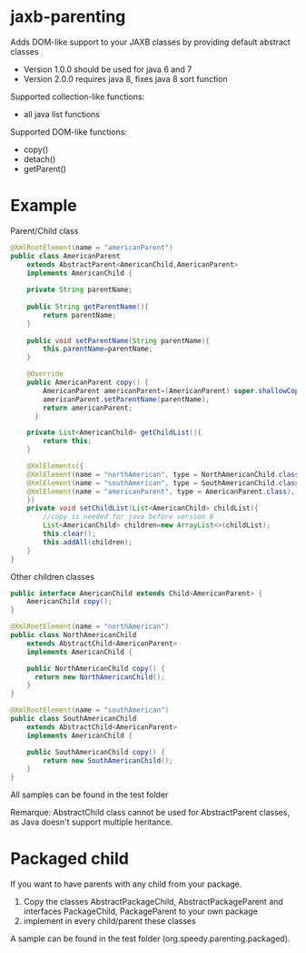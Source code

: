 # jaxb-parenting
Adds DOM-like support to your JAXB classes by providing default abstract classes

* Version 1.0.0 should be used for java 6 and 7
* Version 2.0.0 requires java 8, fixes java 8 sort function

Supported collection-like functions:
* all java list functions

Supported DOM-like functions:
* copy()
* detach()
* getParent()

# Example

Parent/Child class

```java
@XmlRootElement(name = "americanParent")
public class AmericanParent 
    extends AbstractParent<AmericanChild,AmericanParent> 
    implements AmericanChild {
    
    private String parentName;
    
    public String getParentName(){
        return parentName;
    }
    
    public void setParentName(String parentName){
        this.parentName=parentName;
    }

    @Override
    public AmericanParent copy() {        
        AmericanParent americanParent=(AmericanParent) super.shallowCopy();
        americanParent.setParentName(parentName);
        return americanParent;
      }

    private List<AmericanChild> getChildList(){
        return this;
    }

    @XmlElements({
    @XmlElement(name = "northAmerican", type = NorthAmericanChild.class),
    @XmlElement(name = "southAmerican", type = SouthAmericanChild.class),
    @XmlElement(name = "americanParent", type = AmericanParent.class),
    })
    private void setChildList(List<AmericanChild> childList){
        //copy is needed for java before version 8
        List<AmericanChild> children=new ArrayList<>(childList);
        this.clear();
        this.addAll(children);
    }
}
```

Other children classes

```java
public interface AmericanChild extends Child<AmericanParent> {
    AmericanChild copy();
}

@XmlRootElement(name = "northAmerican")
public class NorthAmericanChild 
    extends AbstractChild<AmericanParent>
    implements AmericanChild {

    public NorthAmericanChild copy() {
      return new NorthAmericanChild();
    }
}

@XmlRootElement(name = "southAmerican")
public class SouthAmericanChild 
    extends AbstractChild<AmericanParent>
    implements AmericanChild {

    public SouthAmericanChild copy() {
        return new SouthAmericanChild();
    }
}
```

All samples can be found in the test folder

Remarque: AbstractChild class cannot be used for AbstractParent classes, as Java doesn't support multiple heritance.

# Packaged child

If you want to have parents with any child from your package.
1. Copy the classes AbstractPackageChild, AbstractPackageParent and interfaces PackageChild, PackageParent to your own package
2. implement in every child/parent these classes

A sample can be found in the test folder (org.speedy.parenting.packaged).
